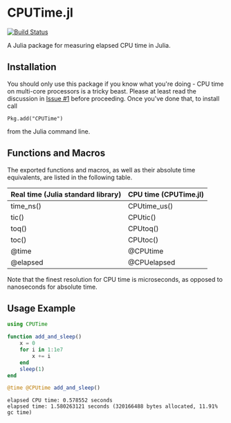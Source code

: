 # CPUTime.jl

[![Build Status](https://travis-ci.org/schmrlng/CPUTime.jl.svg?branch=master)](https://travis-ci.org/schmrlng/CPUTime.jl)

A Julia package for measuring elapsed CPU time in Julia.

## Installation

You should only use this package if you know what you're doing - CPU time on multi-core processors is a tricky beast. Please at least read the discussion in [Issue #1](https://github.com/schmrlng/CPUTime.jl/issues/1) before proceeding. Once you've done that, to install call
```
Pkg.add("CPUTime")
```
from the Julia command line.

## Functions and Macros

The exported functions and macros, as well as their absolute time equivalents, are listed in the following table.

| Real time (Julia standard library) | CPU time (CPUTime.jl) |
| ---------------------------------- | --------------------- |
| time_ns()                          | CPUtime_us()          |
| tic()                              | CPUtic()              |
| toq()                              | CPUtoq()              |
| toc()                              | CPUtoc()              |
| @time                              | @CPUtime              |
| @elapsed                           | @CPUelapsed           |

Note that the finest resolution for CPU time is microseconds, as opposed to nanoseconds for absolute time.

## Usage Example

````julia
using CPUTime

function add_and_sleep()
    x = 0
    for i in 1:1e7
        x += i
    end
    sleep(1)
end

@time @CPUtime add_and_sleep()
````
````
elapsed CPU time: 0.578552 seconds
elapsed time: 1.580263121 seconds (320166488 bytes allocated, 11.91% gc time)
````
